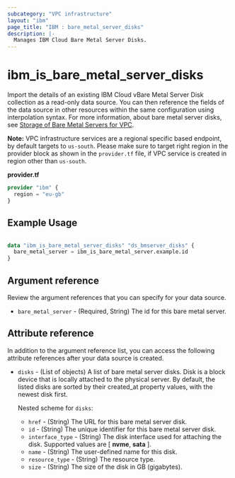 ```yaml
---
subcategory: "VPC infrastructure"
layout: "ibm"
page_title: "IBM : bare_metal_server_disks"
description: |-
  Manages IBM Cloud Bare Metal Server Disks.
---
```


# ibm\_is_bare_metal_server_disks

Import the details of an existing IBM Cloud vBare Metal Server Disk collection as a read-only data source. You can then reference the fields of the data source in other resources within the same configuration using interpolation syntax. For more information, about bare metal server disks, see [Storage of Bare Metal Servers for VPC](https://cloud.ibm.com/docs/vpc?topic=vpc-bare-metal-servers-storage).

**Note:** 
VPC infrastructure services are a regional specific based endpoint, by default targets to `us-south`. Please make sure to target right region in the provider block as shown in the `provider.tf` file, if VPC service is created in region other than `us-south`.

**provider.tf**

```terraform
provider "ibm" {
  region = "eu-gb"
}
```

## Example Usage

```terraform

data "ibm_is_bare_metal_server_disks" "ds_bmserver_disks" {
  bare_metal_server = ibm_is_bare_metal_server.example.id
}

```

## Argument reference
Review the argument references that you can specify for your data source. 

- `bare_metal_server` - (Required, String) The id for this bare metal server.

## Attribute reference
In addition to the argument reference list, you can access the following attribute references after your data source is created. 

- `disks` - (List of objects) A list of bare metal server disks. Disk is a block device that is locally attached to the physical server. By default, the listed disks are sorted by their created_at property values, with the newest disk first.

  Nested scheme for `disks`:
  - `href` - (String) The URL for this bare metal server disk.
  - `id` - (String) The unique identifier for this bare metal server disk.
  - `interface_type` - (String) The disk interface used for attaching the disk. Supported values are [ **nvme**, **sata** ].
  - `name` - (String) The user-defined name for this disk.
  - `resource_type` - (String) The resource type.
  - `size` - (String) The size of the disk in GB (gigabytes).
